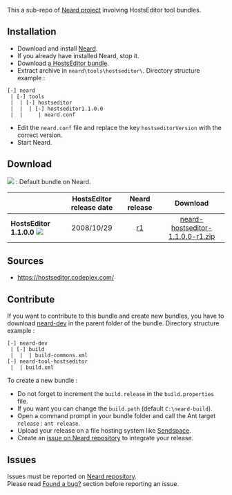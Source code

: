 This a sub-repo of [Neard project](https://github.com/crazy-max/neard) involving HostsEditor tool bundles.

## Installation

* Download and install [Neard](https://github.com/crazy-max/neard).
* If you already have installed Neard, stop it.
* Download [a HostsEditor bundle](#download).
* Extract archive in `neard\tools\hostseditor\`. Directory structure example :

```
[-] neard
 | [-] tools
 |  | [-] hostseditor 
 |  |  | [-] hostseditor1.1.0.0
 |  |     | neard.conf
```

* Edit the `neard.conf` file and replace the key `hostseditorVersion` with the correct version.
* Start Neard.

## Download

![](https://raw.github.com/crazy-max/neard-tool-hostseditor/master/img/star-20160403.png) : Default bundle on Neard.

|                         | HostsEditor release date | Neard release | Download |
| ------------------------|:------------------------:|:-------------:|:--------:|
| **HostsEditor 1.1.0.0** ![](https://raw.github.com/crazy-max/neard-tool-hostseditor/master/img/star-20160403.png) | 2008/10/29 | [r1](https://github.com/crazy-max/neard-tool-hostseditor/releases/tag/r1) | [neard-hostseditor-1.1.0.0-r1.zip](https://github.com/crazy-max/neard-tool-hostseditor/releases/download/r1/neard-hostseditor-1.1.0.0-r1.zip) |

## Sources

* https://hostseditor.codeplex.com/

## Contribute

If you want to contribute to this bundle and create new bundles, you have to download [neard-dev](https://github.com/crazy-max/neard-dev) in the parent folder of the bundle.
Directory structure example :

```
[-] neard-dev
 | [-] build
 |  |  | build-commons.xml 
[-] neard-tool-hostseditor
 |  | build.xml
```

To create a new bundle :
* Do not forget to increment the `build.release` in the `build.properties` file.
* If you want you can change the `build.path` (default `C:\neard-build`).
* Open a command prompt in your bundle folder and call the Ant target `release` : `ant release`.
* Upload your release on a file hosting system like [Sendspace](https://www.sendspace.com/).
* Create an [issue on Neard repository](https://github.com/crazy-max/neard/issues) to integrate your release.

## Issues

Issues must be reported on [Neard repository](https://github.com/crazy-max/neard/issues).<br />
Please read [Found a bug?](https://github.com/crazy-max/neard#found-a-bug) section before reporting an issue.
